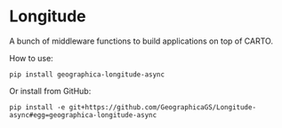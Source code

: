 # Longitude

A bunch of middleware functions to build applications on top of CARTO.

How to use:
```
pip install geographica-longitude-async
```

Or install from GitHub:
```
pip install -e git+https://github.com/GeographicaGS/Longitude-async#egg=geographica-longitude-async
```
